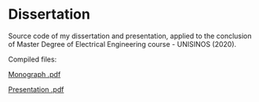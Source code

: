 # Dissertation 

Source code of my dissertation and presentation, applied to the conclusion of Master Degree of Electrical Engineering course - UNISINOS (2020).

Compiled files:

[Monograph .pdf](https://www.researchgate.net/publication/332686408_DESENVOLVIMENTO_DE_UM_CONTROLADOR_PID_COM_AUTO_SINTONIA_USANDO_REDES_NEURAIS_ARTIFICIAIS_E_REGRESSAO_NAO-LINEAR_ROBUSTA_PARA_O_CONTROLE_DE_ATITUDE_DE_UM_SIMULADOR_DE_SATELITES_COM_RODAS_DE_REACAO#pf1d)

[Presentation .pdf](https://www.researchgate.net/publication/332865133_Apresentacao_-_DESENVOLVIMENTO_DE_UM_CONTROLADOR_PID_COM_AUTO_SINTONIA_USANDO_REDES_NEURAIS_ARTIFICIAIS_E_REGRESSAO_NAO-LINEAR_ROBUSTA_PARA_O_CONTROLE_DE_ATITUDE_DE_UM_SIMULADOR_DE_SATELITES_COM_RODAS)
